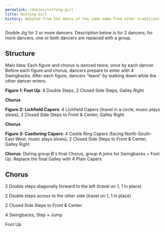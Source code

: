 ```yaml
---
permalink: /dances/nutting-girl
title: Nutting Girl
history: Adapted from the dance of the same name from other traditions.
---
```


Double Jig for 2 or more dancers.  Description below is for 2 dancers; for more
dancers, one or both dancers are replaced with a group.

## Structure


Main Idea: Each figure and chorus is danced twice, once by each dancer.  Before
each figure and chorus, dancers prepare to enter with 4 Swingbacks.  After each
figure, dancers “leave” by walking down while the other dancer enters.


**Figure 1: Foot Up**:  4 Double Steps, 2 Closed Side Steps, Galley Right


**Chorus**


**Figure 2: Lichfield Capers**: 4 Lichfield Capers (travel in a circle, music plays slows), 2 Closed Side Steps to Front & Center, Galley Right


**Chorus**


**Figure 3: Castlering Capers**: 4 Castle Ring Capers (facing North-South-East-West, music plays slows), 2 Closed Side Steps to Front & Center, Galley Right


**Chorus**: During group B's final Chorus, group A joins for Swingbacks + Foot Up.  Replace the final Galley with 4 Plain Capers

## Chorus


2 Double steps diagonally forward to the left (travel on 1, 1 in place)


2 Double steps across to the other side (travel on 1, 1 in place)


2 Closed Side Steps to Front & Center


4 Swingbacks, Step + Jump


Foot Up











